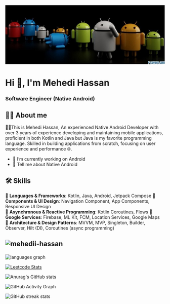 <img src="https://github.com/mehedii-hassan/mehedii-hassan/blob/main/profile_banner.jpg"> 

# Hi 👋, I'm Mehedi Hassan
### Software Engineer (Native Android)

## 👨‍💻 About me

👨‍💻This is  Mehedi Hassan, An experienced Native Android Developer with over 3 years of experience developing and maintaining mobile applications, proficient in both Kotlin and Java but Java is my favorite programming language. Skilled in building applications from scratch, focusing on user experience and performance 🌐.


- 🔭 I’m currently working on Android
- 🚀 Tell me about Native Android

  

## 🛠️ Skills
🧩 **Languages & Frameworks**: Kotlin, Java, Android, Jetpack Compose
🧩 **Components & UI Design**: Navigation Component, App Components, Responsive UI Design   
🧩 **Asynchronous & Reactive Programming**: Kotlin Coroutines, Flows
🧩 **Google Services**: Firebase, ML Kit, FCM, Location Services, Google Maps  
🧩 **Architecture & Design Patterns**: MVVM, MVP, Singleton, Builder, Observer, Hilt (DI), Coroutines (async programming)  




## <p align="left"> <img src="https://komarev.com/ghpvc/?username=mehedii-hassan&label=Profile%20views&color=0e75b6&style=flat" alt="mehedii-hassan" /> </p>



  <img src="https://github-readme-stats.vercel.app/api/top-langs?locale=en&hide_title=false&layout=compact&card_width=412&langs_count=5&theme=dracula&hide_border=true&username=mehedii-hassan" height="200" alt="languages graph"  />


[![Leetcode Stats](https://leetcard.jacoblin.cool/Mehedi_Hassan_?theme=dark)](https://leetcode.com/Mehedi_Hassan_)

![Anurag's GitHub stats](https://github-readme-stats.vercel.app/api?username=mehedii-hassan&show_icons=true&theme=dracula)


![GitHub Activity Graph](https://activity-graph.herokuapp.com/graph?username=mehedii-hassan)  

![GitHub streak stats](https://streak-stats.demolab.com/?user=mehedii-hassan)  


 
